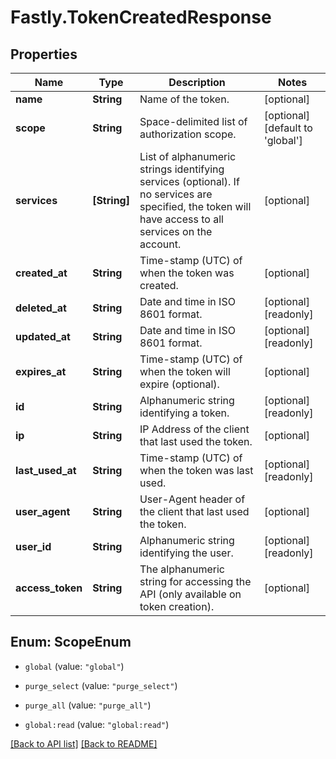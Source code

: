 # Fastly.TokenCreatedResponse

## Properties

Name | Type | Description | Notes
------------ | ------------- | ------------- | -------------
**name** | **String** | Name of the token. | [optional] 
**scope** | **String** | Space-delimited list of authorization scope. | [optional] [default to &#39;global&#39;]
**services** | **[String]** | List of alphanumeric strings identifying services (optional). If no services are specified, the token will have access to all services on the account.  | [optional] 
**created_at** | **String** | Time-stamp (UTC) of when the token was created. | [optional] 
**deleted_at** | **String** | Date and time in ISO 8601 format. | [optional] [readonly] 
**updated_at** | **String** | Date and time in ISO 8601 format. | [optional] [readonly] 
**expires_at** | **String** | Time-stamp (UTC) of when the token will expire (optional). | [optional] 
**id** | **String** | Alphanumeric string identifying a token. | [optional] [readonly] 
**ip** | **String** | IP Address of the client that last used the token. | [optional] 
**last_used_at** | **String** | Time-stamp (UTC) of when the token was last used. | [optional] [readonly] 
**user_agent** | **String** | User-Agent header of the client that last used the token. | [optional] 
**user_id** | **String** | Alphanumeric string identifying the user. | [optional] [readonly] 
**access_token** | **String** | The alphanumeric string for accessing the API (only available on token creation). | [optional] 



## Enum: ScopeEnum


* `global` (value: `"global"`)

* `purge_select` (value: `"purge_select"`)

* `purge_all` (value: `"purge_all"`)

* `global:read` (value: `"global:read"`)





[[Back to API list]](../../README.md#endpoints) [[Back to README]](../../README.md)
